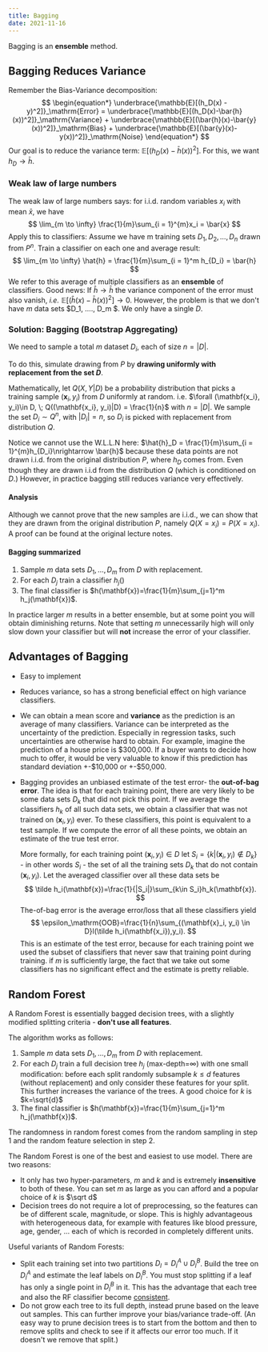 ```yaml
---
title: Bagging
date: 2021-11-16
---
```


Bagging is an **ensemble** method. 

## Bagging Reduces Variance

Remember the Bias-Variance decomposition: 
$$
\begin{equation*}
    \underbrace{\mathbb{E}[(h_D(x) - y)^2]}_\mathrm{Error} = \underbrace{\mathbb{E}[(h_D(x)-\bar{h}(x))^2]}_\mathrm{Variance} + \underbrace{\mathbb{E}[(\bar{h}(x)-\bar{y}(x))^2]}_\mathrm{Bias} + \underbrace{\mathbb{E}[(\bar{y}(x)-y(x))^2]}_\mathrm{Noise}
\end{equation*}
$$
Our goal is to reduce the variance term: $\mathbb{E}[(h_D(x)-\bar{h}(x))^2]$. For this, we want $h_D \to \bar{h}$. 

### Weak law of large numbers

The weak law of large numbers says: for i.i.d. random variables $x_i$ with mean $\bar{x}$, we have
$$
\lim_{m \to \infty} \frac{1}{m}\sum_{i = 1}^{m}x_i = \bar{x}
$$
Apply this to classifiers: Assume we have m training sets $D_1, D_2, …,  D_n$ drawn from $P^n$. Train a classifier on each one and average result: 
$$
\lim_{m \to \infty} \hat{h} = \frac{1}{m}\sum_{i = 1}^m h_{D_i} = \bar{h}
$$
We refer to this average of multiple classifiers as an **ensemble** of classifiers. Good news: If $\hat{h}\rightarrow \bar{h}$ the variance component of the error must also vanish, *i.e.*  $\mathbb{E}[(\hat{h}(x)-\bar{h}(x))^2]\rightarrow 0$. However, the problem is that we don't have $m$ data sets $D_1, …., D_m $. We only have a single $D$.

### Solution: Bagging (Bootstrap Aggregating)

We need to sample a total $m$ dataset $D_i$, each of size $n = |D|$. 

To do this, simulate drawing from $P$ by **drawing uniformly with replacement from the set $D$**. 

Mathematically, let $Q(X,Y|D)$ be a probability distribution that picks a training sample $(\mathbf{x}_i,y_i)$ from $D$ uniformly at random. i.e.  $\forall (\mathbf{x_i},  y_i)\in D, \; Q((\mathbf{x_i}, y_i)|D) = \frac{1}{n}$ with $n=|D|$. We sample the set $D_i\sim Q^n$, with $|D_i| =n$, so $D_i$ is picked with replacement from distribution $Q$. 

Notice we cannot use the W.L.L.N here: $\hat{h}_D = \frac{1}{m}\sum_{i = 1}^{m}h_{D_i}\nrightarrow \bar{h}$ because these data points are not drawn i.i.d. from the original distribution $P$, where $h_D$ comes from. Even though they are drawn i.i.d from the distribution $Q$ (which is conditioned on $D$.) However, in practice bagging still reduces variance very effectively.  

#### Analysis

Although we cannot prove that the new samples are i.i.d., we can show that they are drawn from the original distribution $P$, namely $Q(X=x_i)=P(X=x_i)$. A proof can be found at the original lecture notes. 

#### Bagging summarized

1.  Sample $m$ data sets $D_1,\dots,D_m$ from $D$ with replacement. 
1.  For each $D_j$ train a classifier $h_j()$ 
1.  The final classifier is $h(\mathbf{x})=\frac{1}{m}\sum_{j=1}^m h_j(\mathbf{x})$. 

In practice larger $m$ results in a better ensemble, but at some point you will obtain diminishing returns. Note that setting $m$ unnecessarily high will only slow down your classifier but will **not** increase the error of your classifier. 



## Advantages of Bagging

-  Easy to implement

-  Reduces variance, so has a strong beneficial effect on high variance classifiers. 

-  We can obtain a mean score and **variance** as the prediction is an average of many classifiers. Variance can be interpreted as the uncertainty of the prediction.  Especially in regression tasks, such uncertainties are otherwise hard to obtain. For example, imagine the prediction of a house price is  \$300,000. If a buyer wants to decide how much to offer, it would be very valuable to know if this prediction has standard deviation  +-\$10,000 or +-\$50,000. 

-  Bagging provides an unbiased estimate of the test error- the **out-of-bag error**. The idea is that for each training point, there are very likely to be some data sets $D_k$ that did not pick this point. If we average the classifiers $h_k$ of all such data sets, we obtain a classifier that was not trained on $(\mathbf{x}_i,y_i)$ ever. To these classifiers, this point is equivalent to a test sample. If we compute the error of all these points, we obtain an estimate of the true test error.

   More formally, for each training point $(\mathbf{x}_i,y_i)\in D$ let $S_i=\{k| (\mathbf{x}_i,y_i)\notin D_k\}$ - in other words $S_i$ - the set of all the training sets $D_k$ that do not contain $(\mathbf{x}_i,y_i)$.  Let the averaged classifier over all these data  sets be
   $$
       \tilde h_i(\mathbf{x})=\frac{1}{|S_i|}\sum_{k\in  S_i}h_k(\mathbf{x}).  
   $$
   The-of-bag error is the average error/loss that all these classifiers yield 
   $$
   \epsilon_\mathrm{OOB}=\frac{1}{n}\sum_{(\mathbf{x}_i, y_i) \in  D}l(\tilde h_i(\mathbf{x_i}),y_i). 
   $$
   This is an estimate of the test error, because for each training point  we used the subset of classifiers that never saw that training point during training. if $m$ is sufficiently large, the fact that we take out some classifiers has no significant effect and the estimate is pretty reliable. 

## Random Forest

A Random Forest is essentially bagged decision trees, with a slightly modified splitting criteria - **don't use all features**. 

  The algorithm works as follows:

1.  Sample $m$ data sets $D_1,\dots,D_m$ from $D$ with replacement. 
1.  For each $D_j$ train a full decision tree $h_j$ (max-depth=$\infty$) with one small modification: before each split randomly subsample $k\leq d$  features (without replacement) and only consider these features for your split. This further increases the variance of the trees. A good choice for $k$ is $k=\sqrt{d}$ 
1.  The final classifier is $h(\mathbf{x})=\frac{1}{m}\sum_{j=1}^m h_j(\mathbf{x})$. 

The randomness in random forest comes from the random sampling in step 1 and the random feature selection in step 2. 

The Random Forest is one of the best and easiest to use model. There are two reasons:

-  It only has two hyper-parameters, $m$ and $k$ and is extremely **insensitive** to both of these. You can set $m$ as large as you can afford and a popular choice of $k$ is $\sqrt d$
-  Decision trees do not require a lot of preprocessing, so the features can be of different scale, magnitude, or slope. This is highly advantageous with heterogeneous data, for example with features like blood pressure, age, gender, ... each of which is recorded in completely different units. 



Useful variants of Random Forests:

- Split each training set into two partitions $D_l=D_l^A\cup D_l^B$. Build the tree on $D_l^A$ and estimate the leaf labels on $D_l^B$. You must stop splitting if a leaf  has only a single point in $D_l^B$ in it. This has the advantage that each tree and also the RF classifier become [consistent](https://en.wikipedia.org/wiki/Consistency_(statistics)). 
- Do not grow each tree to its full depth, instead prune based on the leave out samples. This can further improve your bias/variance trade-off. (An easy way to prune decision trees is to start from the bottom and then to remove splits and check to see if it affects our error too much. If it doesn't we remove that split.)
